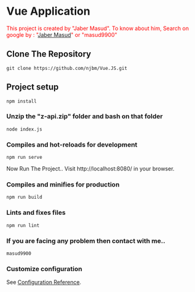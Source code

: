 # Vue Application
<p style="color:red;"> This project is created by "Jaber Masud". To know about him, Search on google by :  "<a href="https://jaber.netlify.app">Jaber Masud</a>" or "masud9900" </p>

## Clone The Repository
```
git clone https://github.com/njbm/Vue.JS.git
```

## Project setup
```
npm install
```

### Unzip the "z-api.zip" folder and bash on that folder
```
node index.js
```

### Compiles and hot-reloads for development
```
npm run serve
```

Now Run The Project..
Visit http://localhost:8080/ in your browser.

### Compiles and minifies for production
```
npm run build
```

### Lints and fixes files
```
npm run lint
```

### If you are facing any problem then contact with me..
```
masud9900
```

### Customize configuration
See [Configuration Reference](https://cli.vuejs.org/config/).
